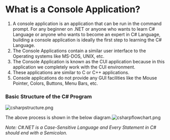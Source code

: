 # What is a Console Application?

1. A console application is an application that can be run in the command prompt. For any beginner on .NET or anyone who wants to learn C# Language or anyone who wants to become an expert in C# Language, building a console application is ideally the first step to learning the C# Language.
2. The Console Applications contain a similar user interface to the Operating systems like MS-DOS, UNIX, etc.
3. The Console Application is known as the CUI application because in this application we completely work with the CUI environment.
4. These applications are similar to C or C++ applications.
5. Console applications do not provide any GUI facilities like the Mouse Pointer, Colors, Buttons, Menu Bars, etc.

### Basic Structure of the C# Program
![csharpstructure.png](csharpstructure.png)

The above process is shown in the below diagram.![csharpflowchart.png](csharpflowchart.png)

_Note: C#.NET is a Case-Sensitive Language and Every Statement in C# should end with a Semicolon._
